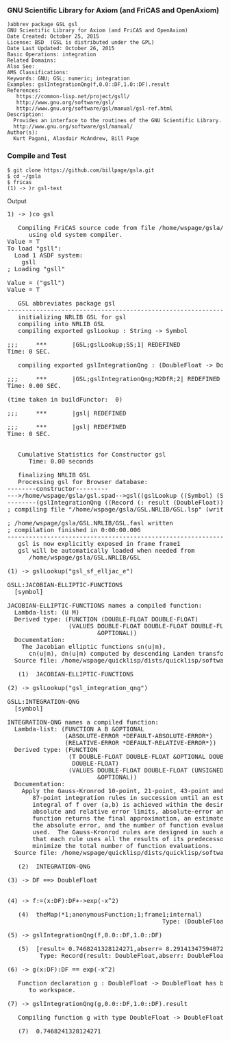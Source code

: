 ### GNU Scientific Library for Axiom (and FriCAS and OpenAxiom) ###

    )abbrev package GSL gsl
    GNU Scientific Library for Axiom (and FriCAS and OpenAxiom)
    Date Created: October 25, 2015
    License: BSD  (GSL is distributed under the GPL)
    Date Last Updated: October 26, 2015
    Basic Operations: integration
    Related Domains:
    Also See:
    AMS Classifications:
    Keywords: GNU; GSL; numeric; integration
    Examples: gslIntegrationQng(f,0.0::DF,1.0::DF).result
    References:
       https://common-lisp.net/project/gsll/
       http://www.gnu.org/software/gsl/
       http://www.gnu.org/software/gsl/manual/gsl-ref.html
    Description:
      Provides an interface to the routines of the GNU Scientific Library.
      http://www.gnu.org/software/gsl/manual/
    Author(s):
      Kurt Pagani, Alasdair McAndrew, Bill Page

### Compile and Test ###

    $ git clone https://github.com/billpage/gsla.git
    $ cd ~/gsla
    $ fricas
    (1) -> )r gsl-test

Output

<pre>
1) -> )co gsl
 
   Compiling FriCAS source code from file /home/wspage/gsla/gsl.spad 
      using old system compiler.
Value = T
To load "gsll":
  Load 1 ASDF system:
    gsll
; Loading "gsll"

Value = ("gsll")
Value = T

   GSL abbreviates package gsl 
------------------------------------------------------------------------
   initializing NRLIB GSL for gsl 
   compiling into NRLIB GSL 
   compiling exported gslLookup : String -> Symbol

;;;     ***       |GSL;gslLookup;SS;1| REDEFINED
Time: 0 SEC.

   compiling exported gslIntegrationQng : (DoubleFloat -> DoubleFloat,DoubleFloat,DoubleFloat) -> Record(result: DoubleFloat,abserr: DoubleFloat,neval: Integer)

;;;     ***       |GSL;gslIntegrationQng;M2DfR;2| REDEFINED
Time: 0.00 SEC.

(time taken in buildFunctor:  0)

;;;     ***       |gsl| REDEFINED

;;;     ***       |gsl| REDEFINED
Time: 0 SEC.


   Cumulative Statistics for Constructor gsl
      Time: 0.00 seconds
 
   finalizing NRLIB GSL 
   Processing gsl for Browser database:
--------constructor---------
--->/home/wspage/gsla/gsl.spad-->gsl((gslLookup ((Symbol) (String)))): Not documented!!!!
--------(gslIntegrationQng ((Record (: result (DoubleFloat)) (: abserr (DoubleFloat)) (: neval (Integer))) (Mapping (DoubleFloat) (DoubleFloat)) (DoubleFloat) (DoubleFloat)))---------
; compiling file "/home/wspage/gsla/GSL.NRLIB/GSL.lsp" (written 26 OCT 2015 12:17:16 PM):

; /home/wspage/gsla/GSL.NRLIB/GSL.fasl written
; compilation finished in 0:00:00.006
------------------------------------------------------------------------
   gsl is now explicitly exposed in frame frame1 
   gsl will be automatically loaded when needed from 
      /home/wspage/gsla/GSL.NRLIB/GSL

(1) -> gslLookup("gsl_sf_elljac_e")
 
GSLL:JACOBIAN-ELLIPTIC-FUNCTIONS
  [symbol]

JACOBIAN-ELLIPTIC-FUNCTIONS names a compiled function:
  Lambda-list: (U M)
  Derived type: (FUNCTION (DOUBLE-FLOAT DOUBLE-FLOAT)
                 (VALUES DOUBLE-FLOAT DOUBLE-FLOAT DOUBLE-FLOAT
                         &OPTIONAL))
  Documentation:
    The Jacobian elliptic functions sn(u|m),
      cn(u|m), dn(u|m) computed by descending Landen transformations.
  Source file: /home/wspage/quicklisp/dists/quicklisp/software/gsll-master-b2f6ae1f-git/special-functions/elliptic-functions.lisp

   (1)  JACOBIAN-ELLIPTIC-FUNCTIONS
                                                                 Type: Symbol
(2) -> gslLookup("gsl_integration_qng")
 
GSLL:INTEGRATION-QNG
  [symbol]

INTEGRATION-QNG names a compiled function:
  Lambda-list: (FUNCTION A B &OPTIONAL
                (ABSOLUTE-ERROR *DEFAULT-ABSOLUTE-ERROR*)
                (RELATIVE-ERROR *DEFAULT-RELATIVE-ERROR*))
  Derived type: (FUNCTION
                 (T DOUBLE-FLOAT DOUBLE-FLOAT &OPTIONAL DOUBLE-FLOAT
                  DOUBLE-FLOAT)
                 (VALUES DOUBLE-FLOAT DOUBLE-FLOAT (UNSIGNED-BYTE 64)
                         &OPTIONAL))
  Documentation:
    Apply the Gauss-Kronrod 10-point, 21-point, 43-point and
       87-point integration rules in succession until an estimate of the
       integral of f over (a,b) is achieved within the desired
       absolute and relative error limits, absolute-error and relative-error.  The
       function returns the final approximation, an estimate of
       the absolute error, and the number of function evaluations
       used.  The Gauss-Kronrod rules are designed in such a way
       that each rule uses all the results of its predecessors, in order to
       minimize the total number of function evaluations.
  Source file: /home/wspage/quicklisp/dists/quicklisp/software/gsll-master-b2f6ae1f-git/calculus/numerical-integration.lisp

   (2)  INTEGRATION-QNG
                                                                 Type: Symbol
(3) -> DF ==> DoubleFloat
 
                                                                   Type: Void
(4) -> f:=(x:DF):DF+->exp(-x^2)

   (4)  theMap(*1;anonymousFunction;1;frame1;internal)
                                           Type: (DoubleFloat -> DoubleFloat)

(5) -> gslIntegrationQng(f,0.0::DF,1.0::DF)

   (5)  [result= 0.7468241328124271,abserr= 8.291413475940725e-15,neval= 21]
         Type: Record(result: DoubleFloat,abserr: DoubleFloat,neval: Integer)

(6) -> g(x:DF):DF == exp(-x^2)
 
   Function declaration g : DoubleFloat -> DoubleFloat has been added 
      to workspace.
                                                                   Type: Void
(7) -> gslIntegrationQng(g,0.0::DF,1.0::DF).result
 
   Compiling function g with type DoubleFloat -> DoubleFloat 

   (7)  0.7468241328124271
                                                            Type: DoubleFloat
</pre>

